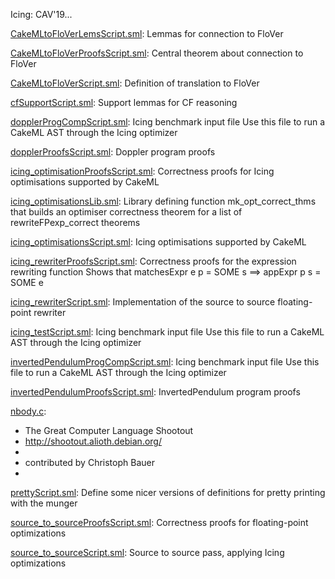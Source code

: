 Icing: CAV'19...

[CakeMLtoFloVerLemsScript.sml](CakeMLtoFloVerLemsScript.sml):
Lemmas for connection to FloVer

[CakeMLtoFloVerProofsScript.sml](CakeMLtoFloVerProofsScript.sml):
Central theorem about connection to FloVer

[CakeMLtoFloVerScript.sml](CakeMLtoFloVerScript.sml):
Definition of translation to FloVer

[cfSupportScript.sml](cfSupportScript.sml):
Support lemmas for CF reasoning

[dopplerProgCompScript.sml](dopplerProgCompScript.sml):
Icing benchmark input file
Use this file to run a CakeML AST through the Icing optimizer

[dopplerProofsScript.sml](dopplerProofsScript.sml):
Doppler program proofs

[icing_optimisationProofsScript.sml](icing_optimisationProofsScript.sml):
Correctness proofs for Icing optimisations supported by CakeML

[icing_optimisationsLib.sml](icing_optimisationsLib.sml):
Library defining function mk_opt_correct_thms that builds an optimiser
correctness theorem for a list of rewriteFPexp_correct theorems

[icing_optimisationsScript.sml](icing_optimisationsScript.sml):
Icing optimisations supported by CakeML

[icing_rewriterProofsScript.sml](icing_rewriterProofsScript.sml):
Correctness proofs for the expression rewriting function
Shows that matchesExpr e p = SOME s ==> appExpr p s = SOME e

[icing_rewriterScript.sml](icing_rewriterScript.sml):
Implementation of the source to source floating-point rewriter

[icing_testScript.sml](icing_testScript.sml):
Icing benchmark input file
Use this file to run a CakeML AST through the Icing optimizer

[invertedPendulumProgCompScript.sml](invertedPendulumProgCompScript.sml):
Icing benchmark input file
Use this file to run a CakeML AST through the Icing optimizer

[invertedPendulumProofsScript.sml](invertedPendulumProofsScript.sml):
InvertedPendulum program proofs

[nbody.c](nbody.c):
* The Great Computer Language Shootout
* http://shootout.alioth.debian.org/
*
* contributed by Christoph Bauer
*

[prettyScript.sml](prettyScript.sml):
Define some nicer versions of definitions for pretty printing with the munger

[source_to_sourceProofsScript.sml](source_to_sourceProofsScript.sml):
Correctness proofs for floating-point optimizations

[source_to_sourceScript.sml](source_to_sourceScript.sml):
Source to source pass, applying Icing optimizations
